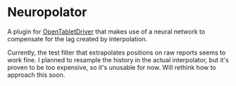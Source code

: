 # Neuropolator
A plugin for [OpenTabletDriver](https://github.com/OpenTabletDriver/OpenTabletDriver) that makes use of a neural network to compensate for the lag created by interpolation.

Currently, the test filter that extrapolates positions on raw reports seems to work fine.
I planned to resample the history in the actual interpolator, but it's proven to be too expensive, so it's unusable for now.
Will rethink how to approach this soon.
